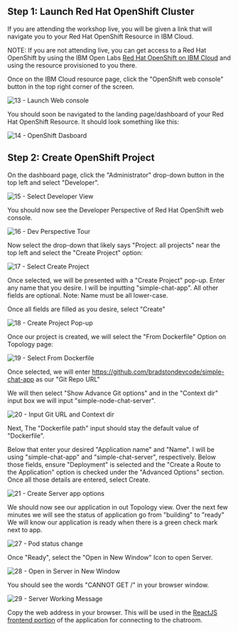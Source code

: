 ## Step 1: Launch Red Hat OpenShift Cluster

If you are attending the workshop live, you will be given a link that will navigate you to your Red Hat OpenShift Resource in IBM Cloud. 

NOTE: If you are not attending live, you can get access to a Red Hat OpenShift by using the IBM Open Labs [Red Hat OpenShift on IBM Cloud](http://ibm.biz/open-labs-red-ha-openshift-bradstondev) and using the resource provisioned to you there.

Once on the IBM Cloud resource page, click the "OpenShift web console" button in the top right corner of the screen. 

![13 - Launch Web console](https://dev-to-uploads.s3.amazonaws.com/uploads/articles/5kumjtzme5th5yrxbhqo.png) 

You should soon be navigated to the landing page/dashboard of your Red Hat OpenShift Resource. It should look something like this:

![14 - OpenShift Dasboard](https://dev-to-uploads.s3.amazonaws.com/uploads/articles/kro51u8bbmy48s1ouqv8.png) 

## Step 2: Create OpenShift Project

On the dashboard page, click the "Administrator" drop-down button in the top left and select "Developer".

![15 - Select Developer View](https://dev-to-uploads.s3.amazonaws.com/uploads/articles/3sg00i2o9zaoygyh2b0d.png) 

You should now see the Developer Perspective of Red Hat OpenShift web console.

![16 - Dev Perspective Tour](https://dev-to-uploads.s3.amazonaws.com/uploads/articles/16dh0qpb4803w46kxkbu.png) 

Now select the  drop-down that likely says "Project: all projects" near the top left and select the "Create Project" option:

![17 - Select Create Project](https://dev-to-uploads.s3.amazonaws.com/uploads/articles/9jtvno4i9ubwytcsp0ka.png) 

Once selected, we will be presented with a "Create Project" pop-up. Enter any name that you desire. I will be inputting "simple-chat-app". All other fields are optional. Note: Name must be all lower-case. 

Once all fields are filled as you desire, select "Create"

![18 - Create Project Pop-up](https://dev-to-uploads.s3.amazonaws.com/uploads/articles/2df9ukhlx5qh0tol6g0l.png)
 
Once our project is created, we will select the "From Dockerfile" Option on Topology page:

![19 - Select From Dockerfile](https://dev-to-uploads.s3.amazonaws.com/uploads/articles/ut6wajobdjt8c4g5tg6j.png)

Once selected, we will enter https://github.com/bradstondevcode/simple-chat-app as our "Git Repo URL"

We will then select "Show Advance Git options" and in the "Context dir" input box we will input "simple-node-chat-server".

![20 - Input Git URL and Context dir](https://dev-to-uploads.s3.amazonaws.com/uploads/articles/zxbx1yrckzbuvhofzwp0.png)

Next, The "Dockerfile path" input should stay the default value of "Dockerfile". 

Below that enter your desired "Application name" and "Name". I will be using "simple-chat-app" and "simple-chat-server", respectively. Below those fields, ensure "Deployment" is selected and the "Create a Route to the Application" option is checked under the "Advanced Options" section. Once all those details are entered, select Create.

 ![21 - Create Server app options](https://dev-to-uploads.s3.amazonaws.com/uploads/articles/oxsrrbl95qy7h7ephi6j.png)

We should now see our application in out Topology view. Over the next few minutes we will see the status of application go from "building" to "ready" We will know our application is ready when there is a green check mark next to app.

![27 - Pod status change](https://dev-to-uploads.s3.amazonaws.com/uploads/articles/sun8vwi160e2wu5x52hk.png)
 
Once "Ready", select the "Open in New Window" Icon to open Server.

![28 - Open in Server in New Window](https://dev-to-uploads.s3.amazonaws.com/uploads/articles/q9ok9z2ityrep6a03tgo.png)

You should see the words "CANNOT GET /" in your browser window. 

![29 - Server Working Message](https://dev-to-uploads.s3.amazonaws.com/uploads/articles/7o89pymx6sitg251s3pj.png)
 
 
Copy the web address in your browser. This will be used in the [ ReactJS frontend portion](https://github.com/bradstondevcode/simple-chat-app/tree/master/simple-react-chat-app) of the application for connecting to the chatroom.